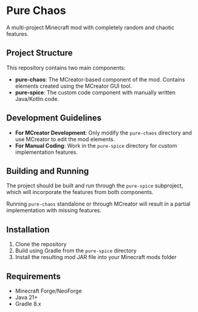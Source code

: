 # Pure Chaos

A multi-project Minecraft mod with completely random and chaotic features.

## Project Structure

This repository contains two main components:

- **pure-chaos**: The MCreator-based component of the mod. Contains elements created using the MCreator GUI tool.
- **pure-spice**: The custom code component with manually written Java/Kotlin code.

## Development Guidelines

- **For MCreator Development**: Only modify the `pure-chaos` directory and use MCreator to edit the mod elements.
- **For Manual Coding**: Work in the `pure-spice` directory for custom implementation features.

## Building and Running

The project should be built and run through the `pure-spice` subproject, which will incorporate the features from both components.

Running `pure-chaos` standalone or through MCreator will result in a partial implementation with missing features.

## Installation

1. Clone the repository
2. Build using Gradle from the `pure-spice` directory
3. Install the resulting mod JAR file into your Minecraft mods folder

## Requirements

- Minecraft Forge/NeoForge
- Java 21+
- Gradle 8.x 